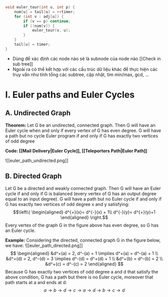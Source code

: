 ```cpp
void euler_tour(int u, int p) {
    num[u] = tail[u] = ++timer;
    for (int v : adj[u]) {
        if (v == p) continue;
        if (!num[v]) {
            euler_tour(v, u);
        }
    }
    tail[u] = timer;
}

```
- Dùng để xác định các node nào sẽ là subnode của node nào [[Check in sub tree]]
- Ngoài ra có thể kết hợp với các cấu trúc dữ liệu khác để thực hiện các truy vấn như tính tổng các subtree, cập nhật, tìm min/max, gcd, ...

# I. Euler paths and Euler Cycles
## A. Undirected Graph
**Theorem:** Let G be an undirected, connected graph. Then G will have an Euler cycle when
and only if every vertex of G has even degree. G will have a path but no cycle
Euler program if and only if G has exactly two vertices of odd degree

**Code: [[Mail Delivery|Euler Cycle]], [[Teleporters Path|Euler Path]]**

![[euler_path_undirected.png]]
## B. Directed Graph
Let G be a directed and weakly connected graph. Then G will have an Euler cycle if and only if G is balanced (every vertex of G has an output degree equal to an input degree). G will have a path but no Euler cycle if and only if G has exactly two vertices of odd degree x and y satisfying:
$$\left\{ \begin{aligned} d^{+}(x)= d^{-}(x) + 1\\ d^{-}(y)= d^{+}(y)+1 \end{aligned} \right.$$
 Every vertex of the graph G in the figure above has even degree, so G has an Euler cycle.

**Example:** Considering the directed, connected graph G in the figure below, we have:
![[euler_path_directed.png]]
$$ \begin{aligned} &d^+(a) = 2, d^-(a) = 1 \implies d^+(a) = d^-(a) + 1 \\ &d^+(d) = 2, d^-(d) = 3 \implies d^-(d) = d^+(d) + 1 \\ &d^+(b) = d^-(b) = 2 \\ &d^+(c) = d^-(c) = 2 \end{aligned} $$
Because G has exactly two vertices of odd degree a and d that satisfy the above condition, G has a path but there is no Euler cycle, moreover that path starts at a and ends at d:
$$ a \to b \to d \to c \to a \to d \to b \to c \to d $$
